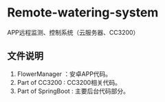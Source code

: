 # Remote-watering-system
APP远程监测、控制系统（云服务器、CC3200）



## 文件说明

1. FlowerManager ：安卓APP代码。
2. Part of CC3200 :  CC3200相关代码。
3. Part of SpringBoot :  主要后台代码部分。